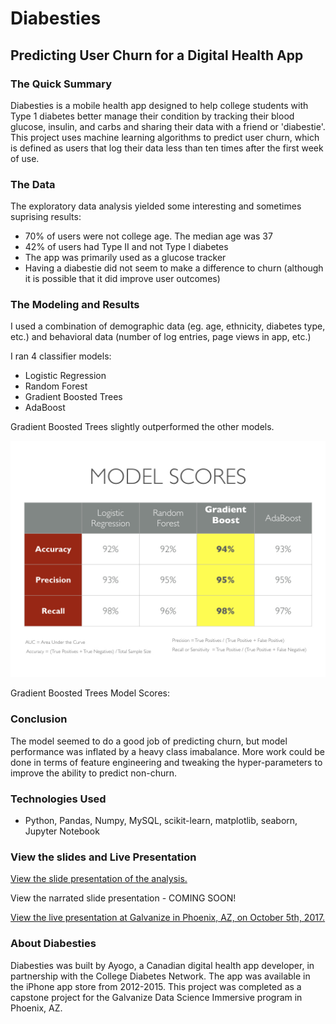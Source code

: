 # Diabesties
## Predicting User Churn for a Digital Health App
### The Quick Summary
Diabesties is a mobile health app designed to help college students with Type 1 diabetes better manage their condition by tracking their blood glucose, insulin, and carbs and sharing their data with a friend or 'diabestie'. This project uses machine learning algorithms to predict user churn, which is defined as users that log their data less than ten times after the first week of use. 

### The Data
The exploratory data analysis yielded some interesting and sometimes suprising results:
* 70% of users were not college age. The median age was 37 
* 42% of users had Type II and not Type I diabetes
* The app was primarily used as a glucose tracker
* Having a diabestie did not seem to make a difference to churn (although it is possible that it did improve user outcomes)

### The Modeling and Results
I used a combination of demographic data (eg. age, ethnicity, diabetes type, etc.) and behavioral data (number of log entries, page views in app, etc.)

I ran 4 classifier models:
* Logistic Regression
* Random Forest
* Gradient Boosted Trees
* AdaBoost

Gradient Boosted Trees slightly outperformed the other models. 

![Model Scores](https://github.com/nadaataiyab/diabesties/blob/master/images/Galvanize_Capstone_Nadaa.025.jpeg)

Gradient Boosted Trees Model Scores:




### Conclusion
The model seemed to do a good job of predicting churn, but model performance was inflated by a heavy class imabalance. More work could be done in terms of feature engineering and tweaking the hyper-parameters to improve the ability to predict non-churn. 

### Technologies Used
* Python, Pandas, Numpy, MySQL, scikit-learn, matplotlib, seaborn, Jupyter Notebook

### View the slides and Live Presentation
[View the slide presentation of the analysis.](https://www.slideshare.net/secret/7XXDeLkAWWXyWC)

View the narrated slide presentation - COMING SOON!

[View the live presentation at Galvanize in Phoenix, AZ, on October 5th, 2017.](https://youtu.be/6jJtakvCEqA)

### About Diabesties
Diabesties was built by Ayogo, a Canadian digital health app developer, in partnership with the College Diabetes Network. The app was available in the iPhone app store from 2012-2015. This project was completed as a capstone project for the Galvanize Data Science Immersive program in Phoenix, AZ. 
